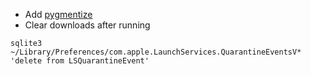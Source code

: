 * Add [pygmentize](http://rubygems.org/gems/pygmentize)
* Clear downloads after running

```
sqlite3 ~/Library/Preferences/com.apple.LaunchServices.QuarantineEventsV* 'delete from LSQuarantineEvent'
```
